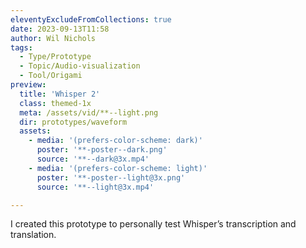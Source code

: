 ```yaml
---
eleventyExcludeFromCollections: true
date: 2023-09-13T11:58
author: Wil Nichols
tags:
  - Type/Prototype
  - Topic/Audio-visualization
  - Tool/Origami
preview: 
  title: 'Whisper 2'
  class: themed-1x
  meta: /assets/vid/**--light.png
  dir: prototypes/waveform
  assets:
    - media: '(prefers-color-scheme: dark)'
      poster: '**-poster--dark.png'
      source: '**--dark@3x.mp4'
    - media: '(prefers-color-scheme: light)'
      poster: '**-poster--light@3x.png'
      source: '**--light@3x.mp4'

---
```

I created this prototype to personally test Whisper’s transcription and translation.  